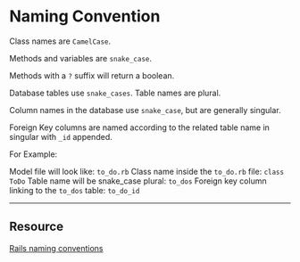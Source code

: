 # Naming Convention

Class names are `CamelCase`.

Methods and variables are `snake_case`.

Methods with a `?` suffix will return a boolean.

Database tables use `snake_cases`. Table names are plural.

Column names in the database use `snake_case`, but are generally singular.

Foreign Key columns are named according to the related table name in singular with `_id` appended.

For Example:

Model file will look like:
`to_do.rb`
Class name inside the `to_do.rb` file:
`class ToDo`
Table name will be snake_case plural:
`to_dos`
Foreign key column linking to the `to_dos` table:
`to_do_id`

----
## Resource

<a href="https://gist.github.com/iangreenleaf/b206d09c587e8fc6399e" target="_blank">Rails naming conventions</a>
